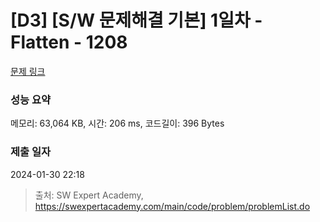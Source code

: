 # [D3] [S/W 문제해결 기본] 1일차 - Flatten - 1208 

[문제 링크](https://swexpertacademy.com/main/code/problem/problemDetail.do?contestProbId=AV139KOaABgCFAYh) 

### 성능 요약

메모리: 63,064 KB, 시간: 206 ms, 코드길이: 396 Bytes

### 제출 일자

2024-01-30 22:18



> 출처: SW Expert Academy, https://swexpertacademy.com/main/code/problem/problemList.do